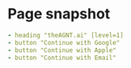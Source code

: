 # Page snapshot

```yaml
- heading "theAGNT.ai" [level=1]
- button "Continue with Google"
- button "Continue with Apple"
- button "Continue with Email"
```
